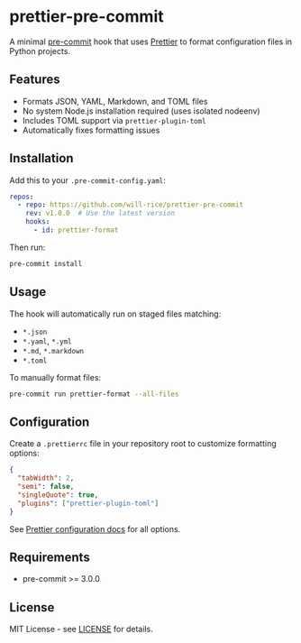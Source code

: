 # prettier-pre-commit

A minimal [pre-commit](https://pre-commit.com/) hook that uses [Prettier](https://prettier.io/) to format configuration files in Python projects.

## Features

- Formats JSON, YAML, Markdown, and TOML files
- No system Node.js installation required (uses isolated nodeenv)
- Includes TOML support via `prettier-plugin-toml`
- Automatically fixes formatting issues

## Installation

Add this to your `.pre-commit-config.yaml`:

```yaml
repos:
  - repo: https://github.com/will-rice/prettier-pre-commit
    rev: v1.0.0  # Use the latest version
    hooks:
      - id: prettier-format
```

Then run:

```bash
pre-commit install
```

## Usage

The hook will automatically run on staged files matching:
- `*.json`
- `*.yaml`, `*.yml`
- `*.md`, `*.markdown`
- `*.toml`

To manually format files:

```bash
pre-commit run prettier-format --all-files
```

## Configuration

Create a `.prettierrc` file in your repository root to customize formatting options:

```json
{
  "tabWidth": 2,
  "semi": false,
  "singleQuote": true,
  "plugins": ["prettier-plugin-toml"]
}
```

See [Prettier configuration docs](https://prettier.io/docs/en/configuration.html) for all options.

## Requirements

- pre-commit >= 3.0.0

## License

MIT License - see [LICENSE](LICENSE) for details.
